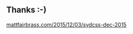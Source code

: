 ## Thanks :-)

[mattfairbrass.com/2015/12/03/sydcss-dec-2015](http://mattfairbrass.com/2015/12/03/sydcss-dec-2015)